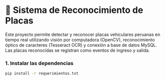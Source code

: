 # 📸 Sistema de Reconocimiento de Placas

Este proyecto permite detectar y reconocer placas vehiculares peruanas en tiempo real utilizando visión por computadora (OpenCV), reconocimiento óptico de caracteres (Tesseract OCR) y conexión a base de datos MySQL. Las placas reconocidas se registran como eventos de ingreso y salida.

### 1. Instalar las dependencias

```bash
pip install -r requerimientos.txt
```
